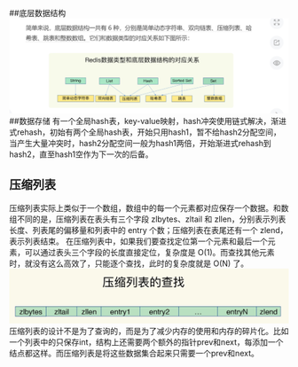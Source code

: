 ##底层数据结构
![img.png](img/压缩列表.png)
##数据存储
有一个全局hash表，key-value映射，hash冲突使用链式解决，渐进式rehash，初始有两个全局hash表，开始只用hash1，暂不给hash2分配空间，当产生大量冲突时，hash2分配空间一般为hash1两倍，开始渐进式rehash到hash2，直至hash1空作为下一次的后备。  
## 压缩列表
压缩列表实际上类似于一个数组，数组中的每一个元素都对应保存一个数据。和数组不同的是，压缩列表在表头有三个字段 zlbytes、zltail 和 zllen，分别表示列表长度、列表尾的偏移量和列表中的 entry 个数；压缩列表在表尾还有一个 zlend，表示列表结束。
在压缩列表中，如果我们要查找定位第一个元素和最后一个元素，可以通过表头三个字段的长度直接定位，复杂度是 O(1)。而查找其他元素时，就没有这么高效了，只能逐个查找，此时的复杂度就是 O(N) 了。
![img_1.png](img/img_1.png)
压缩列表的设计不是为了查询的，而是为了减少内存的使用和内存的碎片化。比如一个列表中的只保存int，结构上还需要两个额外的指针prev和next，每添加一个结点都这样。而压缩列表是将这些数据集合起来只需要一个prev和next。